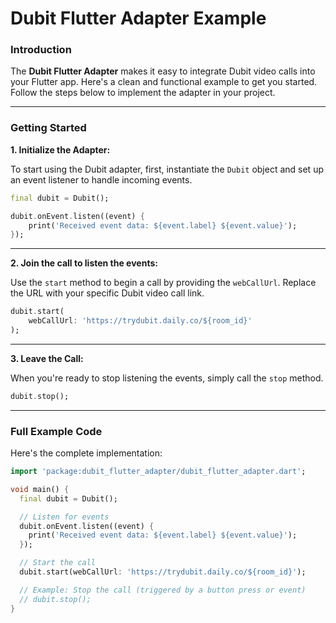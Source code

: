 # Dubit Flutter Adapter Example

### Introduction
The **Dubit Flutter Adapter** makes it easy to integrate Dubit video calls into your Flutter app. Here's a clean and functional example to get you started. Follow the steps below to implement the adapter in your project.

---

### Getting Started

**1. Initialize the Adapter:**

To start using the Dubit adapter, first, instantiate the `Dubit` object and set up an event listener to handle incoming events.

```dart
final dubit = Dubit();

dubit.onEvent.listen((event) {
    print('Received event data: ${event.label} ${event.value}');
});
```

---

**2. Join the call to listen the events:**

Use the `start` method to begin a call by providing the `webCallUrl`. Replace the URL with your specific Dubit video call link.

```dart
dubit.start(
    webCallUrl: 'https://trydubit.daily.co/${room_id}'
);
```

---

**3. Leave the Call:**

When you're ready to stop listening the events, simply call the `stop` method.

```dart
dubit.stop();
```

---

### Full Example Code

Here's the complete implementation:

```dart
import 'package:dubit_flutter_adapter/dubit_flutter_adapter.dart';

void main() {
  final dubit = Dubit();

  // Listen for events
  dubit.onEvent.listen((event) {
    print('Received event data: ${event.label} ${event.value}');
  });

  // Start the call
  dubit.start(webCallUrl: 'https://trydubit.daily.co/${room_id}');

  // Example: Stop the call (triggered by a button press or event)
  // dubit.stop();
}
```
